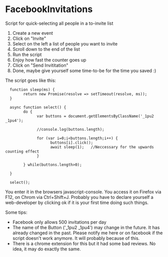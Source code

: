 # FacebookInvitations
Script for quick-selecting all people in a to-invite list

1. Create a new event
2. Click on "Invite"
3. Select on the left a list of people you want to invite
4. Scroll down to the end of the list
5. Run the script
6. Enjoy how fast the counter goes up
7. Click on "Send Invititation"
8. Done, maybe give yourself some time-to-be for the time you saved :)

The script goes like this:

      function sleep(ms) {
            return new Promise(resolve => setTimeout(resolve, ms));
      }
      
      async function select() {
            do {
                  var buttons = document.getElementsByClassName('_1pu2 _1pu4'); 
                  
                  //console.log(buttons.length);
                  
                  for (var i=0;i<buttons.length;i++) { 
                        buttons[i].click(); 
                        await sleep(1);   //Neccessary for the upwards counting effect
                  }
                  
            } while(buttons.length>0);
            
      }
      
      select();
      
You enter it in the browsers javascript-console. You access it on Firefox via F12, on Chrom via Ctrl+Shift+J. Probably you have to declare yourself a web-developer by clicking ok if it is your first time doing such things.

Some tips:

- Facebook only allows 500 invitations per day
- The name of the Button ('_1pu2 _1pu4') may change in the future. It has already changed in the past. Please notify me here or on facebook if the script doesn't work anymore. It will probably because of this.
- There is a chrome extension for this but it had some bad reviews. No idea, it may do exactly the same. 
